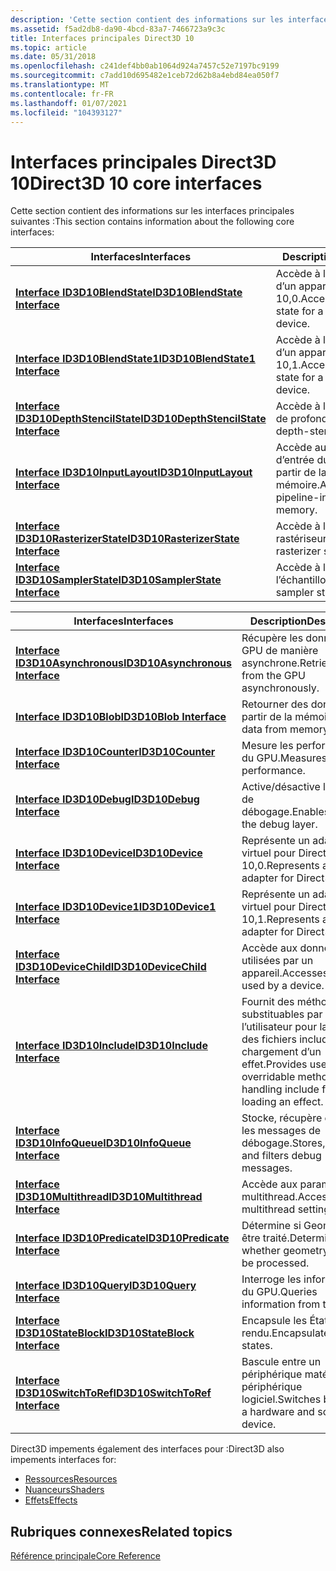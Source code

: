 ```yaml
---
description: 'Cette section contient des informations sur les interfaces principales suivantes :'
ms.assetid: f5ad2db8-da90-4bcd-83a7-7466723a9c3c
title: Interfaces principales Direct3D 10
ms.topic: article
ms.date: 05/31/2018
ms.openlocfilehash: c241def4bb0ab1064d924a7457c52e7197bc9199
ms.sourcegitcommit: c7add10d695482e1ceb72d62b8a4ebd84ea050f7
ms.translationtype: MT
ms.contentlocale: fr-FR
ms.lasthandoff: 01/07/2021
ms.locfileid: "104393127"
---
```

# <a name="direct3d-10-core-interfaces"></a><span data-ttu-id="c6e9e-103">Interfaces principales Direct3D 10</span><span class="sxs-lookup"><span data-stu-id="c6e9e-103">Direct3D 10 core interfaces</span></span>

<span data-ttu-id="c6e9e-104">Cette section contient des informations sur les interfaces principales suivantes :</span><span class="sxs-lookup"><span data-stu-id="c6e9e-104">This section contains information about the following core interfaces:</span></span>



| <span data-ttu-id="c6e9e-105">Interfaces</span><span class="sxs-lookup"><span data-stu-id="c6e9e-105">Interfaces</span></span>                                                           | <span data-ttu-id="c6e9e-106">Description</span><span class="sxs-lookup"><span data-stu-id="c6e9e-106">Description</span></span>                                         |
|----------------------------------------------------------------------|-----------------------------------------------------|
| [<span data-ttu-id="c6e9e-107">**Interface ID3D10BlendState**</span><span class="sxs-lookup"><span data-stu-id="c6e9e-107">**ID3D10BlendState Interface**</span></span>](/windows/desktop/api/D3D10/nn-d3d10-id3d10blendstate)               | <span data-ttu-id="c6e9e-108">Accède à l’état de fusion d’un appareil Direct3D 10,0.</span><span class="sxs-lookup"><span data-stu-id="c6e9e-108">Accesses blending state for a Direct3D 10.0 device.</span></span> |
| [<span data-ttu-id="c6e9e-109">**Interface ID3D10BlendState1**</span><span class="sxs-lookup"><span data-stu-id="c6e9e-109">**ID3D10BlendState1 Interface**</span></span>](/windows/desktop/api/D3D10_1/nn-d3d10_1-id3d10blendstate1)             | <span data-ttu-id="c6e9e-110">Accède à l’état de fusion d’un appareil Direct3D 10,1.</span><span class="sxs-lookup"><span data-stu-id="c6e9e-110">Accesses blending state for a Direct3D 10.1 device.</span></span> |
| [<span data-ttu-id="c6e9e-111">**Interface ID3D10DepthStencilState**</span><span class="sxs-lookup"><span data-stu-id="c6e9e-111">**ID3D10DepthStencilState Interface**</span></span>](/windows/desktop/api/D3D10/nn-d3d10-id3d10depthstencilstate) | <span data-ttu-id="c6e9e-112">Accède à l’état du gabarit de profondeur.</span><span class="sxs-lookup"><span data-stu-id="c6e9e-112">Accesses depth-stencil state.</span></span>                       |
| [<span data-ttu-id="c6e9e-113">**Interface ID3D10InputLayout**</span><span class="sxs-lookup"><span data-stu-id="c6e9e-113">**ID3D10InputLayout Interface**</span></span>](/windows/win32/api/d3d10/nn-d3d10-id3d10inputlayout)             | <span data-ttu-id="c6e9e-114">Accède aux données d’entrée du pipeline à partir de la mémoire.</span><span class="sxs-lookup"><span data-stu-id="c6e9e-114">Accesses pipeline-input data from memory.</span></span>           |
| [<span data-ttu-id="c6e9e-115">**Interface ID3D10RasterizerState**</span><span class="sxs-lookup"><span data-stu-id="c6e9e-115">**ID3D10RasterizerState Interface**</span></span>](/windows/desktop/api/D3D10/nn-d3d10-id3d10rasterizerstate)     | <span data-ttu-id="c6e9e-116">Accède à l’état du rastériseur.</span><span class="sxs-lookup"><span data-stu-id="c6e9e-116">Accesses rasterizer state.</span></span>                          |
| [<span data-ttu-id="c6e9e-117">**Interface ID3D10SamplerState**</span><span class="sxs-lookup"><span data-stu-id="c6e9e-117">**ID3D10SamplerState Interface**</span></span>](/windows/desktop/api/D3D10/nn-d3d10-id3d10samplerstate)           | <span data-ttu-id="c6e9e-118">Accède à l’état de l’échantillonneur.</span><span class="sxs-lookup"><span data-stu-id="c6e9e-118">Accesses sampler state.</span></span>                             |



 



| <span data-ttu-id="c6e9e-119">Interfaces</span><span class="sxs-lookup"><span data-stu-id="c6e9e-119">Interfaces</span></span>                                                 | <span data-ttu-id="c6e9e-120">Description</span><span class="sxs-lookup"><span data-stu-id="c6e9e-120">Description</span></span>                                                                          |
|------------------------------------------------------------|--------------------------------------------------------------------------------------|
| [<span data-ttu-id="c6e9e-121">**Interface ID3D10Asynchronous**</span><span class="sxs-lookup"><span data-stu-id="c6e9e-121">**ID3D10Asynchronous Interface**</span></span>](/windows/desktop/api/D3D10/nn-d3d10-id3d10asynchronous) | <span data-ttu-id="c6e9e-122">Récupère les données du GPU de manière asynchrone.</span><span class="sxs-lookup"><span data-stu-id="c6e9e-122">Retrieves data from the GPU asynchronously.</span></span>                                          |
| [<span data-ttu-id="c6e9e-123">**Interface ID3D10Blob**</span><span class="sxs-lookup"><span data-stu-id="c6e9e-123">**ID3D10Blob Interface**</span></span>](/windows/desktop/api/D3DCommon/nn-d3dcommon-id3d10blob)                 | <span data-ttu-id="c6e9e-124">Retourner des données à partir de la mémoire.</span><span class="sxs-lookup"><span data-stu-id="c6e9e-124">Return data from memory.</span></span>                                                             |
| [<span data-ttu-id="c6e9e-125">**Interface ID3D10Counter**</span><span class="sxs-lookup"><span data-stu-id="c6e9e-125">**ID3D10Counter Interface**</span></span>](/windows/desktop/api/D3D10/nn-d3d10-id3d10counter)           | <span data-ttu-id="c6e9e-126">Mesure les performances du GPU.</span><span class="sxs-lookup"><span data-stu-id="c6e9e-126">Measures GPU performance.</span></span>                                                            |
| [<span data-ttu-id="c6e9e-127">**Interface ID3D10Debug**</span><span class="sxs-lookup"><span data-stu-id="c6e9e-127">**ID3D10Debug Interface**</span></span>](/windows/desktop/api/D3D10SDKLayers/nn-d3d10sdklayers-id3d10debug)               | <span data-ttu-id="c6e9e-128">Active/désactive la couche de débogage.</span><span class="sxs-lookup"><span data-stu-id="c6e9e-128">Enables/disables the debug layer.</span></span>                                                    |
| [<span data-ttu-id="c6e9e-129">**Interface ID3D10Device**</span><span class="sxs-lookup"><span data-stu-id="c6e9e-129">**ID3D10Device Interface**</span></span>](/windows/desktop/api/D3D10/nn-d3d10-id3d10device)             | <span data-ttu-id="c6e9e-130">Représente un adaptateur virtuel pour Direct3D 10,0.</span><span class="sxs-lookup"><span data-stu-id="c6e9e-130">Represents a virtual adapter for Direct3D 10.0.</span></span>                                      |
| [<span data-ttu-id="c6e9e-131">**Interface ID3D10Device1**</span><span class="sxs-lookup"><span data-stu-id="c6e9e-131">**ID3D10Device1 Interface**</span></span>](/windows/desktop/api/D3D10_1/nn-d3d10_1-id3d10device1)           | <span data-ttu-id="c6e9e-132">Représente un adaptateur virtuel pour Direct3D 10,1.</span><span class="sxs-lookup"><span data-stu-id="c6e9e-132">Represents a virtual adapter for Direct3D 10.1.</span></span>                                      |
| [<span data-ttu-id="c6e9e-133">**Interface ID3D10DeviceChild**</span><span class="sxs-lookup"><span data-stu-id="c6e9e-133">**ID3D10DeviceChild Interface**</span></span>](/windows/desktop/api/D3D10/nn-d3d10-id3d10devicechild)   | <span data-ttu-id="c6e9e-134">Accède aux données utilisées par un appareil.</span><span class="sxs-lookup"><span data-stu-id="c6e9e-134">Accesses data used by a device.</span></span>                                                      |
| <span data-ttu-id="c6e9e-135">[**Interface ID3D10Include**](/previous-versions/windows/desktop/legacy/bb173775(v=vs.85))</span><span class="sxs-lookup"><span data-stu-id="c6e9e-135">[**ID3D10Include Interface**](/previous-versions/windows/desktop/legacy/bb173775(v=vs.85))</span></span>           | <span data-ttu-id="c6e9e-136">Fournit des méthodes substituables par l’utilisateur pour la gestion des fichiers include lors du chargement d’un effet.</span><span class="sxs-lookup"><span data-stu-id="c6e9e-136">Provides user-overridable methods for handling include files when loading an effect.</span></span> |
| [<span data-ttu-id="c6e9e-137">**Interface ID3D10InfoQueue**</span><span class="sxs-lookup"><span data-stu-id="c6e9e-137">**ID3D10InfoQueue Interface**</span></span>](/windows/desktop/api/D3D10SDKLayers/nn-d3d10sdklayers-id3d10infoqueue)       | <span data-ttu-id="c6e9e-138">Stocke, récupère et filtre les messages de débogage.</span><span class="sxs-lookup"><span data-stu-id="c6e9e-138">Stores, retrieves, and filters debug messages.</span></span>                                       |
| [<span data-ttu-id="c6e9e-139">**Interface ID3D10Multithread**</span><span class="sxs-lookup"><span data-stu-id="c6e9e-139">**ID3D10Multithread Interface**</span></span>](/windows/desktop/api/D3D10/nn-d3d10-id3d10multithread)   | <span data-ttu-id="c6e9e-140">Accède aux paramètres multithread.</span><span class="sxs-lookup"><span data-stu-id="c6e9e-140">Accesses multithread settings.</span></span>                                                       |
| [<span data-ttu-id="c6e9e-141">**Interface ID3D10Predicate**</span><span class="sxs-lookup"><span data-stu-id="c6e9e-141">**ID3D10Predicate Interface**</span></span>](/windows/win32/api/d3d10/nn-d3d10-id3d10predicate)       | <span data-ttu-id="c6e9e-142">Détermine si Geometry doit être traité.</span><span class="sxs-lookup"><span data-stu-id="c6e9e-142">Determines whether geometry should be processed.</span></span>                                     |
| [<span data-ttu-id="c6e9e-143">**Interface ID3D10Query**</span><span class="sxs-lookup"><span data-stu-id="c6e9e-143">**ID3D10Query Interface**</span></span>](/windows/desktop/api/D3D10/nn-d3d10-id3d10query)               | <span data-ttu-id="c6e9e-144">Interroge les informations du GPU.</span><span class="sxs-lookup"><span data-stu-id="c6e9e-144">Queries information from the GPU.</span></span>                                                    |
| [<span data-ttu-id="c6e9e-145">**Interface ID3D10StateBlock**</span><span class="sxs-lookup"><span data-stu-id="c6e9e-145">**ID3D10StateBlock Interface**</span></span>](/windows/desktop/api/d3d10effect/nn-d3d10effect-id3d10stateblock)     | <span data-ttu-id="c6e9e-146">Encapsule les États de rendu.</span><span class="sxs-lookup"><span data-stu-id="c6e9e-146">Encapsulates render states.</span></span>                                                          |
| [<span data-ttu-id="c6e9e-147">**Interface ID3D10SwitchToRef**</span><span class="sxs-lookup"><span data-stu-id="c6e9e-147">**ID3D10SwitchToRef Interface**</span></span>](/windows/desktop/api/D3D10SDKLayers/nn-d3d10sdklayers-id3d10switchtoref)   | <span data-ttu-id="c6e9e-148">Bascule entre un périphérique matériel et un périphérique logiciel.</span><span class="sxs-lookup"><span data-stu-id="c6e9e-148">Switches between a hardware and software device.</span></span>                                     |



 

<span data-ttu-id="c6e9e-149">Direct3D impements également des interfaces pour :</span><span class="sxs-lookup"><span data-stu-id="c6e9e-149">Direct3D also impements interfaces for:</span></span>

-   [<span data-ttu-id="c6e9e-150">Ressources</span><span class="sxs-lookup"><span data-stu-id="c6e9e-150">Resources</span></span>](d3d10-graphics-reference-resource-interfaces.md)
-   [<span data-ttu-id="c6e9e-151">Nuanceurs</span><span class="sxs-lookup"><span data-stu-id="c6e9e-151">Shaders</span></span>](d3d10-graphics-reference-d3d10-shader-interfaces.md)
-   [<span data-ttu-id="c6e9e-152">Effets</span><span class="sxs-lookup"><span data-stu-id="c6e9e-152">Effects</span></span>](d3d10-graphics-reference-effect-interfaces.md)

## <a name="related-topics"></a><span data-ttu-id="c6e9e-153">Rubriques connexes</span><span class="sxs-lookup"><span data-stu-id="c6e9e-153">Related topics</span></span>

<dl> <dt>

[<span data-ttu-id="c6e9e-154">Référence principale</span><span class="sxs-lookup"><span data-stu-id="c6e9e-154">Core Reference</span></span>](d3d10-graphics-reference-d3d10-core.md)
</dt> </dl>

 

 
